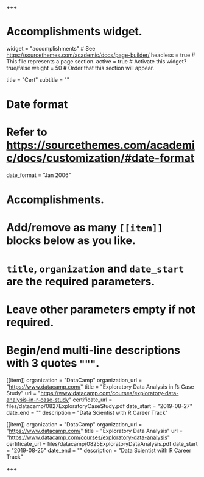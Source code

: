 +++
# Accomplishments widget.
widget = "accomplishments"  # See https://sourcethemes.com/academic/docs/page-builder/
headless = true  # This file represents a page section.
active = true  # Activate this widget? true/false
weight = 50  # Order that this section will appear.

title = "Cert"
subtitle = ""

# Date format
#   Refer to https://sourcethemes.com/academic/docs/customization/#date-format
date_format = "Jan 2006"

# Accomplishments.
#   Add/remove as many `[[item]]` blocks below as you like.
#   `title`, `organization` and `date_start` are the required parameters.
#   Leave other parameters empty if not required.
#   Begin/end multi-line descriptions with 3 quotes `"""`.

[[item]]
  organization = "DataCamp"
  organization_url = "https://www.datacamp.com/"
  title = "Exploratory Data Analysis in R: Case Study"
  url = "https://www.datacamp.com/courses/exploratory-data-analysis-in-r-case-study"
  certificate_url = files/datacamp/0827ExploratoryCaseStudy.pdf
  date_start = "2019-08-27"
  date_end = ""
  description = "Data Scientist with R Career Track"

[[item]]
  organization = "DataCamp"
  organization_url = "https://www.datacamp.com/"
  title = "Exploratory Data Analysis"
  url = "https://www.datacamp.com/courses/exploratory-data-analysis"
  certificate_url = files/datacamp/0825ExploratoryDataAnalysis.pdf 
  date_start = "2019-08-25"
  date_end = ""
  description = "Data Scientist with R Career Track"

+++
